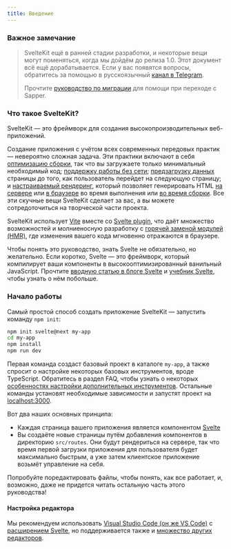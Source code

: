 ```yaml
---
title: Введение
---
```



### Важное замечание  

> SvelteKit ещё в ранней стадии разработки, и некоторые вещи могут поменяться, когда мы дойдём до релиза 1.0. Этот документ всё ещё дорабатывается. Если у вас появятся вопросы, обратитесь за помощью в русскоязычный [канал в Telegram](https://t.me/sveltejs).
>
> Прочтите [руководство по миграции](migrating) для помощи при переходе с Sapper.


### Что такое SvelteKit?

SvelteKit — это фреймворк для создания высокопроизводительных веб-приложений.

Создание приложения с учётом всех современных передовых практик — невероятно сложная задача. Эти практики включают в себя [оптимизацию сборки](https://vitejs.dev/guide/features.html#build-optimizations), так что вы загружаете только минимальный необходимый код; [поддержку работы без сети](#servis-vorkery); [предзагрузку данных](#atributy-ssylok-sveltekit-prefetch) страницы до того, как пользователь перейдет на следующую страницу; и [настраиваемый рендеринг](#parametry-straniczy), который позволяет генерировать HTML [на сервере](#parametry-straniczy-ssr) или [в браузере](#parametry-straniczy-router) во время выполнения или [во время сборки](#parametry-straniczy-prerender). Все эти скучные вещи SvelteKit сделает за вас, а вы можете сотредоточиться на творческой части проекта.

SvelteKit использует [Vite](https://vitejs.dev/) вместе со [Svelte plugin](https://github.com/sveltejs/vite-plugin-svelte), что даёт множество возможностей и молниеносную разработку с [горячей заменой модулей (HMR)](https://github.com/sveltejs/vite-plugin-svelte/blob/main/docs/config.md#hot), где изменения вашего кода мгновенно отражаются в браузере.

Чтобы понять это руководство, знать Svelte не обязательно, но желательно. Если коротко, Svelte — это фреймворк, который компилирует ваши компоненты в высокооптимизированный ванильный JavaScript. Прочтите [вводную статью в блоге Svelte](https://ru.svelte.dev/blog/svelte-3-rethinking-reactivity) и [учебник Svelte](https://ru.svelte.dev/tutorial), чтобы узнать о нём побольше.


### Начало работы

Самый простой способ создать приложение SvelteKit — запустить команду `npm init`:

```bash
npm init svelte@next my-app
cd my-app
npm install
npm run dev
```

Первая команда создаст базовый проект в каталоге `my-app`, а также спросит о настройке некоторых базовых инструментов, вроде TypeScript. Обратитесь в раздел FAQ, чтобы узнать о некоторых [особенностях настройки дополнительных инструментов](https://ru.kit.svelte.dev/faq#integrations). Остальные команды установят необходимые зависимости и запустят проект на [localhost:3000](http://localhost:3000).

Вот два наших основных принципа:

- Каждая страница вашего приложения является компонентом [Svelte](https://ru.svelte.dev)
- Вы создаёте новые страницы путём добавления компонентов в директорию `src/routes`. Они будут рендериться на сервере, так что время первой загрузки приложения для пользователя будет максимально быстрым, а уже затем клиентское приложение возьмёт управление на себя.

Попробуйте поредактировать файлы, чтобы понять, как все работает, и, возможно, даже не придется читать остальную часть этого руководства! 


#### Настройка редактора

Мы рекомендуем использовать [Visual Studio Code (он же VS Code)](https://code.visualstudio.com/download) с [расширением Svelte](https://marketplace.visualstudio.com/items?itemName=svelte.svelte-vscode), но поддерживается также и [множество других редакторов](https://sveltesociety.dev/tools#editor-support).